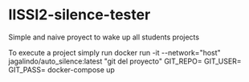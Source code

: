 # IISSI2-silence-tester
Simple and naive proyect to wake up all students projects

To execute a project simply run 
docker run -it --network="host" jagalindo/auto_silence:latest "git del proyecto"
GIT_REPO=<url del repo> GIT_USER=<user having access to the repo> GIT_PASS=<pass for that user> docker-compose up
